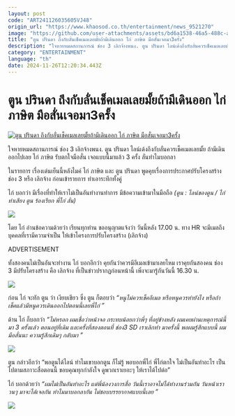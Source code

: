```yaml
---
layout: post
code: "ART241126035605VJ48"
origin_url: "https://www.khaosod.co.th/entertainment/news_9521270"
image: "https://github.com/user-attachments/assets/bd6a1538-46a5-488c-a9af-dd38cdfcfa5a"
title: "ตูน ปรินดา ถึงกับลั่นเช็คเมลเลยมั้ยถ้ามีเดินออก ไก่ ภาษิต มือสั่นเจอมา3ครั้ง"
description: "ใจหายหมดสถานการณ์ ช่อง 3 เลิกจ้างพนง. ตูน ปรินดา ไลน์เด้งถึงกับลั่นควรเช็คเมลเลยมั้ย ถ้ามีเดินออกไปเลย ไก่ ภาษิต รับตกใจมือสั่น เจอแบบนี้มาแล้ว 3 ครั้ง "
category: "ENTERTAINMENT"
language: "th"
date: 2024-11-26T12:20:34.443Z
---
```


# ตูน ปรินดา ถึงกับลั่นเช็คเมลเลยมั้ยถ้ามีเดินออก ไก่ ภาษิต มือสั่นเจอมา3ครั้ง

[![ตูน ปรินดา ถึงกับลั่นเช็คเมลเลยมั้ยถ้ามีเดินออก ไก่ ภาษิต มือสั่นเจอมา3ครั้ง](https://www.khaosod.co.th/wpapp/uploads/2024/11/toonkai2611679998.jpg "ตูน ปรินดา ถึงกับลั่นเช็คเมลเลยมั้ยถ้ามีเดินออก ไก่ ภาษิต มือสั่นเจอมา3ครั้ง")](https://www.khaosod.co.th/wpapp/uploads/2024/11/toonkai2611679998.jpg)

ใจหายหมดสถานการณ์ ช่อง 3 เลิกจ้างพนง. ตูน ปรินดา ไลน์เด้งถึงกับลั่นควรเช็คเมลเลยมั้ย ถ้ามีเดินออกไปเลย ไก่ ภาษิต รับตกใจมือสั่น เจอแบบนี้มาแล้ว 3 ครั้ง ลั่นทำไมบอกลา

ในรายการ เรื่องเด่นเย็นนี้หลังไมค์ ไก่ ภาษิต และ ตูน ปรินดา พูดคุยเรื่องการประกาศปรับโครงสร้าง ช่อง 3 หรือ เลิกจ้าง ก่อนเข้ารายการ ทำเอาระทึกทั้งคู่

ไก่ บอกว่า มีเรื่องที่ทำให้เราไม่เป็นอันทำงานทำการ มีข้อความเข้ามาในมือถือ _(ตูน : ไลน์ของตูน / ไก่ ทำเสียง ตูน ร้องเรียก พี่ไก่ ลั่น)_

[![](https://www.khaosod.co.th/wpapp/uploads/2024/11/toonkai2611672.jpg)](https://www.khaosod.co.th/wpapp/uploads/2024/11/toonkai2611672.jpg)

โดย ไก่ อ่านข้อความด้วยว่า เรียนทุกท่าน ขออนุญาตแจ้งว่า วันนี้หลัง 17.00 น. ทาง HR จะมีเมลถึงบุคคลที่เรามีความจำเป็น ให้เข้าโครงการปรับโครงสร้าง (เลิกจ้าง)

ADVERTISEMENT

ทั้งสองคนไม่เป็นอันจะทำงาน ไก่ บอกอีกว่า คุยกันว่าควรมีอีเมลเข้ามาเลยไหม เราคุยกันสองคน ช่อง 3 มีปรับโครงสร้าง คือ เลิกจ้าง ที่เป็นข่าวปรากฏก่อนหน้านี้ เพิ่งจะมารู้กันวันนี้ 16.30 น.

[![](https://www.khaosod.co.th/wpapp/uploads/2024/11/toonkai2611673.jpg)](https://www.khaosod.co.th/wpapp/uploads/2024/11/toonkai2611673.jpg)

ก่อน ไก่ จะทัก ตูน ว่า เงียบเชียว ซึ่ง ตูน ก็ตอบว่า _“หนูไม่ควรเช็คอีเมล หรือหนูควรทำยังไง หรือถ้าเช็คแล้วมีหนูควรเดินออกไปตอนนี้เลยพี่ไก่ ”_

ด้าน ไก่ ก็บอกว่า _“ไม่หรอก ผมเชื่อว่าหน้าจอ กระทบน้อยกว่าพี่ๆ ที่อยู่ข้างหลัง ผมเคยผ่านเหตุการณ์นี้มา 3 ครั้งแล้ว ตอนอยู่ที่เดิม และครั้งที่สองตอนที่ ช่อง3 SD เราเลิกทำ มาครั้งนี้ พอผมรู้สึกแบบนี้ ผมมือสั่นนะ ความรู้สึกเดิมๆ กลับมา ”_

[![](https://www.khaosod.co.th/wpapp/uploads/2024/11/toonkai2611674.jpg)](https://www.khaosod.co.th/wpapp/uploads/2024/11/toonkai2611674.jpg)

ตูน กล่าวอีกว่า “พอตูนได้ไลน์ ทำไมเขาบอกตูน ก็ไม่รู้ พอบอกพี่ไก่ พี่ไก่ตกใจ ไม่เป็นอันทำอะไร เป็นไปตามสภาวะสื่อตอนนี้ ขอบคุณทุกกำลังใจ ดูพวกเราเยอะๆ ให้เราได้ไปต่อ”

ไก่ บอกด้วยว่า _“ผมไม่เป็นอันทำอะไร แต่พี่น้องวงการสื่อ วันนี้เราอาจไม่ได้ทำงานร่วมกัน วันหน้าเราวนๆ มาจะได้เจอกัน ทำไมมาบอกลากัน ไม่ชอบบรรยากาศแบบนี้เลย ”_

[![](https://www.khaosod.co.th/wpapp/uploads/2024/11/toonkai2611675.jpg)](https://www.khaosod.co.th/wpapp/uploads/2024/11/toonkai2611675.jpg)